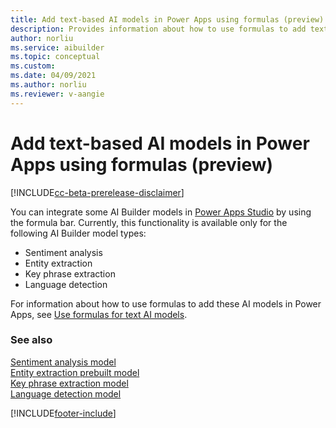 ```yaml
---
title: Add text-based AI models in Power Apps using formulas (preview) - AI Builder | Microsoft Docs
description: Provides information about how to use formulas to add text AI models (preview).
author: norliu
ms.service: aibuilder
ms.topic: conceptual
ms.custom: 
ms.date: 04/09/2021
ms.author: norliu
ms.reviewer: v-aangie
---
```


# Add text-based AI models in Power Apps using formulas (preview)

[!INCLUDE[cc-beta-prerelease-disclaimer](./includes/cc-beta-prerelease-disclaimer.md)]

You can integrate some AI Builder models in [Power Apps Studio](https://create.powerapps.com) by using the formula bar. Currently, this functionality is available only for the following AI Builder model types:

* Sentiment analysis
* Entity extraction
* Key phrase extraction
* Language detection

For information about how to use formulas to add these AI models in Power Apps, see [Use formulas for text AI models](use-model.md#use-formulas-for-text-ai-models).

### See also

[Sentiment analysis model](prebuilt-sentiment-analysis.md)  
[Entity extraction prebuilt model](prebuilt-entity-extraction.md)  
[Key phrase extraction model](prebuilt-key-phrase.md)  
[Language detection model](prebuilt-language-detection.md)


[!INCLUDE[footer-include](includes/footer-banner.md)]